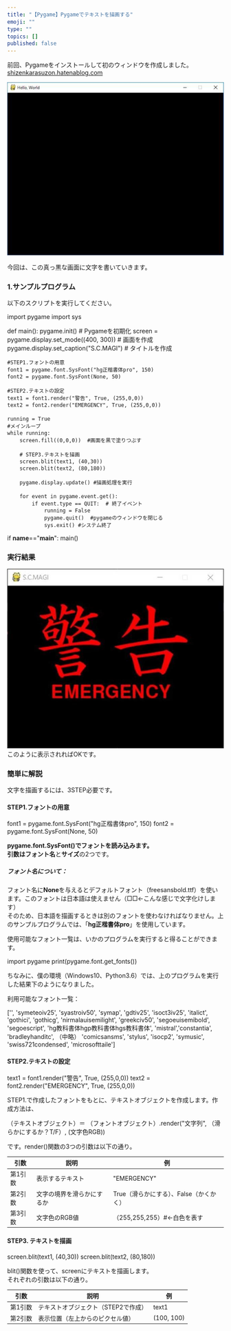 ```yaml
---
title: "【Pygame】Pygameでテキストを描画する"
emoji: ""
type: ""
topics: []
published: false
---
```


前回、Pygameをインストールして初のウィンドウを作成しました。  
[shizenkarasuzon.hatenablog.com](https://shizenkarasuzon.hatenablog.com/entry/2018/12/18/221334)

[![/images/ppythonjacascript2018121820181218211525.jpg](/images/ppythonjacascript2018121820181218211525.jpg)](/images/ppythonjacascript2018121820181218211525.jpg)

  
今回は、この真っ黒な画面に文字を書いていきます。  
  
### 1.サンプルプログラム

以下のスクリプトを実行してください。

import pygame
import sys

def main():
    pygame.init()    # Pygameを初期化
    screen = pygame.display.set_mode((400, 300))    # 画面を作成
    pygame.display.set_caption("S.C.MAGI")    # タイトルを作成

    #STEP1.フォントの用意  
    font1 = pygame.font.SysFont("hg正楷書体pro", 150)
    font2 = pygame.font.SysFont(None, 50)
    
    #STEP2.テキストの設定
    text1 = font1.render("警告", True, (255,0,0))
    text2 = font2.render("EMERGENCY", True, (255,0,0))
    
    running = True
    #メインループ
    while running:
        screen.fill((0,0,0))  #画面を黒で塗りつぶす
    
        # STEP3.テキストを描画
        screen.blit(text1, (40,30))
        screen.blit(text2, (80,180))
        
        pygame.display.update() #描画処理を実行
        
        for event in pygame.event.get():
            if event.type == QUIT:  # 終了イベント
                running = False
                pygame.quit()  #pygameのウィンドウを閉じる
                sys.exit() #システム終了
                
     
if __name__=="__main__":
    main()
  
  
### 実行結果

![f:id:pythonjacascript:20181229192049j:plain:h300](/images/ppythonjacascript2018122920181229192049.jpg "f:id:pythonjacascript:20181229192049j:plain:h300")  
このように表示されればOKです。  
  
### 簡単に解説

文字を描画するには、3STEP必要です。

#### STEP1.フォントの用意

font1 = pygame.font.SysFont("hg正楷書体pro", 150)
font2 = pygame.font.SysFont(None, 50)

**pygame.font.SysFont()**でフォントを読み込みます。  
引数は**フォント名**と**サイズ**の2つです。  
  
##### フォント名について：

フォント名に**None**を与えるとデフォルトフォント（freesansbold.ttf）を使います。このフォントは日本語は使えません（□□←こんな感じで文字化けします）  
そのため、日本語を描画するときは別のフォントを使わなければなりません。上のサンプルプログラムでは、「**hg正楷書体pro**」を使用しています。

使用可能なフォント一覧は、いかのプログラムを実行すると得ることができます。

import pygame
 print(pygame.font.get_fonts())

ちなみに、僕の環境（Windows10、Python3.6）では、上のプログラムを実行した結果下のようになりました。

利用可能なフォント一覧：

['', 'symeteoiv25', 'syastroiv50', 'symap', 'gdtiv25', 'isoct3iv25', 'italict', 'gothici', 'gothicg', 'nirmalauisemilight', 'greekciv50', 'segoeuisemibold', 'segoescript', 'hg教科書体hgp教科書体hgs教科書体', 'mistral','constantia', 'bradleyhanditc', （中略） 'comicsansms', 'stylus', 'isocp2', 'symusic', 'swiss721condensed', 'microsofttaile']
  
  
#### STEP2.テキストの設定

text1 = font1.render("警告", True, (255,0,0))
text2 = font2.render("EMERGENCY", True, (255,0,0))

STEP1.で作成したフォントをもとに、テキストオブジェクトを作成します。作成方法は、

（テキストオブジェクト）＝ （フォントオブジェクト）.render("文字列", （滑らかにするか？T/F）, (文字色RGB))

です。render()関数の3つの引数は以下の通り。

| 引数   | 説明            | 例                        |
| ---- | ------------- | ------------------------ |
| 第1引数 | 表示するテキスト      | "EMERGENCY"              |
| 第2引数 | 文字の境界を滑らかにするか | True（滑らかにする）、False（かくかく） |
| 第3引数 | 文字色のRGB値      | （255,255,255）#←白色を表す     |
  
  
#### STEP3\. テキストを描画

screen.blit(text1, (40,30))
screen.blit(text2, (80,180))

blit()関数を使って、screenにテキストを描画します。  
それぞれの引数は以下の通り。

| 引数   | 説明                   | 例          |
| ---- | -------------------- | ---------- |
| 第1引数 | テキストオブジェクト（STEP2で作成） | text1      |
| 第2引数 | 表示位置（左上からのピクセル値）     | (100, 100) |

  